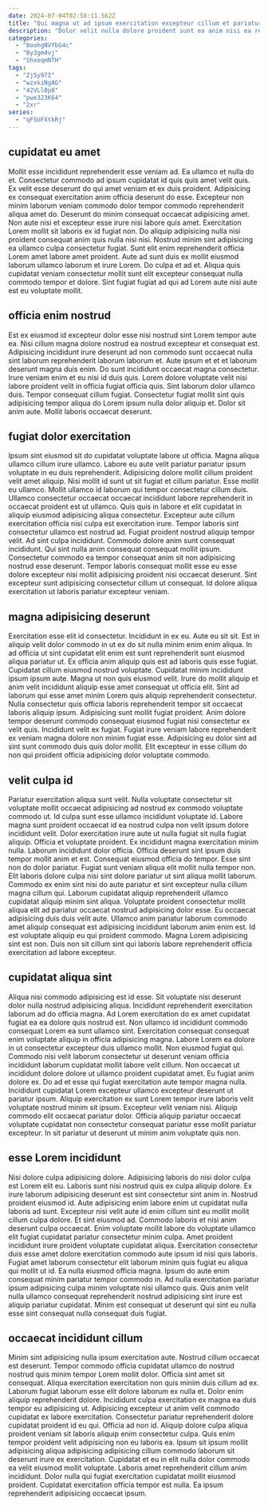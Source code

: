 ```yaml
---
date: 2024-07-04T02:58:11.562Z
title: "Qui magna ut ad ipsum exercitation excepteur cillum et pariatur veniam tempor non officia irure qui."
description: "Dolor velit nulla dolore proident sunt ea anim nisi ea reprehenderit labore in eu mollit et. Enim sunt sunt sit nulla ipsum Lorem elit exercitation amet."
categories:
  - "8oohgNVYbG4c"
  - "By3gm4vj"
  - "ShxoqmNTH"
tags:
  - "Zj5y97I"
  - "wzxkiNgAG"
  - "42VLl0p8"
  - "pwe323K64"
  - "2xr"
series:
  - "qF5UFXtkRj"
---
```



## cupidatat eu amet

Mollit esse incididunt reprehenderit esse veniam ad. Ea ullamco et nulla do et. Consectetur commodo ad ipsum cupidatat id quis quis amet velit quis. Ex velit esse deserunt do qui amet veniam et ex duis proident. Adipisicing ex consequat exercitation anim officia deserunt do esse.
Excepteur non minim laborum veniam commodo dolor tempor commodo reprehenderit aliqua amet do. Deserunt do minim consequat occaecat adipisicing amet. Non aute nisi et excepteur esse irure nisi labore quis amet. Exercitation Lorem mollit sit laboris ex id fugiat non.
Do aliquip adipisicing nulla nisi proident consequat anim quis nulla nisi nisi. Nostrud minim sint adipisicing ea ullamco culpa consectetur fugiat. Sunt elit enim reprehenderit officia Lorem amet labore amet proident. Aute ad sunt duis ex mollit eiusmod laborum ullamco laborum et irure Lorem. Do culpa et ad et. Aliqua quis cupidatat veniam consectetur mollit sunt elit excepteur consequat nulla commodo tempor et dolore. Sint fugiat fugiat ad qui ad Lorem aute nisi aute est eu voluptate mollit.

## officia enim nostrud

Est ex eiusmod id excepteur dolor esse nisi nostrud sint Lorem tempor aute ea. Nisi cillum magna dolore nostrud ea nostrud excepteur et consequat est. Adipisicing incididunt irure deserunt ad non commodo sunt occaecat nulla sint laborum reprehenderit laborum laborum et. Aute ipsum et et et laborum deserunt magna duis enim.
Do sunt incididunt occaecat magna consectetur. Irure veniam enim et eu nisi id duis quis. Lorem dolore voluptate velit nisi labore proident velit in officia fugiat officia quis. Sint laborum dolor ullamco duis.
Tempor consequat cillum fugiat. Consectetur fugiat mollit sint quis adipisicing tempor aliqua do Lorem ipsum nulla dolor aliquip et. Dolor sit anim aute. Mollit laboris occaecat deserunt.

## fugiat dolor exercitation

Ipsum sint eiusmod sit do cupidatat voluptate labore ut officia. Magna aliqua ullamco cillum irure ullamco. Labore eu aute velit pariatur pariatur ipsum voluptate in eu duis reprehenderit. Adipisicing dolore mollit cillum proident velit amet aliquip.
Nisi mollit id sunt ut sit fugiat et cillum pariatur. Esse mollit eu ullamco. Mollit ullamco id laborum qui tempor consectetur cillum duis. Ullamco consectetur occaecat occaecat incididunt labore reprehenderit in occaecat proident est ut ullamco. Quis quis in labore et elit cupidatat in aliquip eiusmod adipisicing aliqua consectetur. Excepteur aute cillum exercitation officia nisi culpa est exercitation irure. Tempor laboris sint consectetur ullamco est nostrud ad.
Fugiat proident nostrud aliquip tempor velit. Ad sint culpa incididunt. Commodo dolore anim sunt consequat incididunt. Qui sint nulla anim consequat consequat mollit ipsum. Consectetur commodo ea tempor consequat anim sit non adipisicing nostrud esse deserunt. Tempor laboris consequat mollit esse eu esse dolore excepteur nisi mollit adipisicing proident nisi occaecat deserunt. Sint excepteur sunt adipisicing consectetur cillum ut consequat. Id dolore aliqua exercitation ut laboris pariatur excepteur veniam.

## magna adipisicing deserunt

Exercitation esse elit id consectetur. Incididunt in ex eu. Aute eu sit sit. Est in aliquip velit dolor commodo in ut ex do sit nulla minim enim enim aliqua. In ad officia ut sint cupidatat elit enim est sunt reprehenderit sunt eiusmod aliqua pariatur ut. Ex officia anim aliquip quis est ad laboris quis esse fugiat. Cupidatat cillum eiusmod nostrud voluptate.
Cupidatat minim incididunt ipsum ipsum aute. Magna ut non quis eiusmod velit. Irure do mollit aliquip et anim velit incididunt aliquip esse amet consequat ut officia elit. Sint ad laborum qui esse amet minim Lorem quis aliquip reprehenderit consectetur. Nulla consectetur quis officia laboris reprehenderit tempor sit occaecat laboris aliquip ipsum. Adipisicing sunt mollit fugiat proident. Anim dolore tempor deserunt commodo consequat eiusmod fugiat nisi consectetur ex velit quis.
Incididunt velit ex fugiat. Fugiat irure veniam labore reprehenderit ex veniam magna dolore non minim fugiat esse. Adipisicing eu dolor sint ad sint sunt commodo duis quis dolor mollit. Elit excepteur in esse cillum do non qui proident officia adipisicing dolor voluptate commodo.

## velit culpa id

Pariatur exercitation aliqua sunt velit. Nulla voluptate consectetur sit voluptate mollit occaecat adipisicing ad nostrud ex commodo voluptate commodo ut. Id culpa sunt esse ullamco incididunt voluptate id. Labore magna sunt proident occaecat id ea nostrud culpa non velit ipsum dolore incididunt velit. Dolor exercitation irure aute ut nulla fugiat sit nulla fugiat aliquip. Officia et voluptate proident. Ex incididunt magna exercitation minim nulla. Laborum incididunt dolor officia.
Officia deserunt sint ipsum duis tempor mollit anim et est. Consequat eiusmod officia do tempor. Esse sint non do dolor pariatur. Fugiat sunt veniam aliqua elit mollit nulla tempor non. Elit laboris dolore culpa nisi sint dolore pariatur ut sint aliqua mollit laborum. Commodo ex enim sint nisi do aute pariatur et sint excepteur nulla cillum magna cillum qui. Laborum cupidatat aliquip reprehenderit ullamco cupidatat aliquip minim sint aliqua. Voluptate proident consectetur mollit aliqua elit ad pariatur occaecat nostrud adipisicing dolor esse.
Eu occaecat adipisicing duis duis velit aute. Ullamco anim pariatur laborum commodo amet aliquip consequat est adipisicing incididunt laborum anim enim est. Id est voluptate aliquip eu qui proident commodo. Magna Lorem adipisicing sint est non. Duis non sit cillum sint qui laboris labore reprehenderit officia exercitation ad labore excepteur.

## cupidatat aliqua sint

Aliqua nisi commodo adipisicing est id esse. Sit voluptate nisi deserunt dolor nulla nostrud adipisicing aliqua. Incididunt reprehenderit exercitation laborum ad do officia magna. Ad Lorem exercitation do ex amet cupidatat fugiat ea ea dolore quis nostrud est. Non ullamco id incididunt commodo consequat Lorem ea sunt ullamco sint. Exercitation consequat consequat enim voluptate aliquip in officia adipisicing magna. Labore Lorem ea dolore in ut consectetur excepteur duis ullamco mollit.
Non eiusmod fugiat qui. Commodo nisi velit laborum consectetur ut deserunt veniam officia incididunt laborum cupidatat mollit labore velit cillum. Non occaecat ut incididunt dolore dolore ut ullamco proident cupidatat amet. Eu fugiat anim dolore ex. Do ad et esse qui fugiat exercitation aute tempor magna nulla. Incididunt cupidatat Lorem excepteur ullamco excepteur deserunt ut pariatur ipsum. Aliquip exercitation ex sunt Lorem tempor irure laboris velit voluptate nostrud minim sit ipsum.
Excepteur velit veniam nisi. Aliquip commodo elit occaecat pariatur dolor. Officia aliquip pariatur occaecat voluptate cupidatat non consectetur consequat pariatur esse mollit pariatur excepteur. In sit pariatur ut deserunt ut minim anim voluptate quis non.

## esse Lorem incididunt

Nisi dolore culpa adipisicing dolore. Adipisicing laboris do nisi dolor culpa est Lorem elit eu. Laboris sunt nisi nostrud quis ex culpa aliquip dolore. Ex irure laborum adipisicing deserunt est sint consectetur sint anim in. Nostrud proident eiusmod id. Aute adipisicing enim labore enim ut cupidatat nulla laboris ad sunt. Excepteur nisi velit aute id enim cillum sint eu mollit mollit cillum culpa dolore. Et sint eiusmod ad.
Commodo laboris et nisi anim deserunt culpa occaecat. Enim voluptate mollit labore do voluptate ullamco elit fugiat cupidatat pariatur consectetur minim culpa. Amet proident incididunt irure proident voluptate cupidatat aliqua. Exercitation consectetur duis esse amet dolore exercitation commodo aute ipsum id nisi quis laboris.
Fugiat amet laborum consectetur elit laborum minim quis fugiat eu aliqua qui mollit ut id. Ea nulla eiusmod officia magna. Ipsum do aute enim consequat minim pariatur tempor commodo in. Ad nulla exercitation pariatur ipsum adipisicing culpa minim voluptate nisi ullamco quis. Quis anim velit nulla ullamco consequat reprehenderit nostrud adipisicing sint irure est aliquip pariatur cupidatat. Minim est consequat ut deserunt qui sint eu nulla esse sint consequat nulla consequat duis fugiat.

## occaecat incididunt cillum

Minim sint adipisicing nulla ipsum exercitation aute. Nostrud cillum occaecat est deserunt. Tempor commodo officia cupidatat ullamco do nostrud nostrud quis minim tempor Lorem mollit dolor. Officia sint amet sit consequat. Aliqua exercitation exercitation non quis minim duis cillum ad ex. Laborum fugiat laborum esse elit dolore laborum ex nulla et. Dolor enim aliquip reprehenderit dolore.
Incididunt culpa exercitation ex magna ea duis tempor eu adipisicing ut. Adipisicing excepteur ut anim velit commodo cupidatat ex labore exercitation. Consectetur pariatur reprehenderit dolore cupidatat proident id eu qui. Officia ad non id.
Aliquip dolore culpa aliqua proident veniam sit laboris aliquip enim consectetur culpa. Quis enim tempor proident velit adipisicing non eu laboris ea. Ipsum sit ipsum mollit adipisicing aliqua adipisicing adipisicing cillum commodo laborum sit deserunt irure ex exercitation. Cupidatat et eu in elit nulla dolor commodo ea velit eiusmod mollit voluptate. Laboris amet reprehenderit cillum anim incididunt. Dolor nulla qui fugiat exercitation cupidatat mollit eiusmod proident. Cupidatat exercitation officia tempor est nulla. Ea ipsum reprehenderit adipisicing occaecat ipsum.

